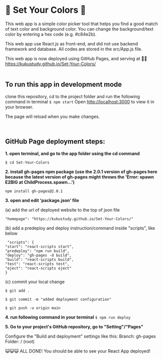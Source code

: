 # 🎨 Set Your Colors 🎨
This web app is a simple color picker tool that helps you find a good match of text color
and background color. You can change the background/text color by entering a
hex code (e.g. #c84e2b).

This web app use React.js as front-end, and did not use backend framework and 
database. All codes are stored in the src/App.js file.

This web app is now deployed using GitHub Pages, and serving at 🍕🍕 https://kukustudy.github.io/Set-Your-Colors/ 
<br/><br/>

## To run this app in development mode
  clone this repository, cd to the project folder and run the following command in terminal
  `$ npm start`
  Open [http://localhost:3000](http://localhost:3000) to view it in your browser.

  The page will reload when you make changes.
  
<br/>

## GitHub Page deployment steps:

**1. open terminal, and go to the app folder using the cd command**

   `$ cd Set-Your-Colors`
</br>

**2. install gh-pages npm package (use the 2.0.1 version of gh-pages here because the latest version of gh-pages might throws the 'Error: spawn E2BIG at ChildProcess.spawn...')**

   `npm install gh-pages@2.0.1`
</br>

**3. open and edit 'package.json' file**

   (a) add the url of deployed website to the top of json file
   
   `"homepage": "https://kukustudy.github.io/Set-Your-Colors/"`
   
   (b) add a predeploy and deploy instruction/command inside "scripts", like below
   
     "scripts": {
    "start": "react-scripts start",
    "predeploy": "npm run build",
    "deploy": "gh-pages -d build",
    "build": "react-scripts build",
    "test": "react-scripts test",
    "eject": "react-scripts eject"
    }

   (c) commit your local change
   
    $ git add .
   
    $ git commit -m "added deployment configuration"
    
    $ git push -u origin main

   


**4. run following command in your terminal**
   `$ npm run deploy`


**5. Go to your project's GitHub repository, go to "Setting"/"Pages"**
     
  Configure the "Build and deployment" settings like this:
  Branch: gh-pages
  Folder: / (root)

 😺😺😺 ALL DONE! You should be able to see your React App deployed!

   
